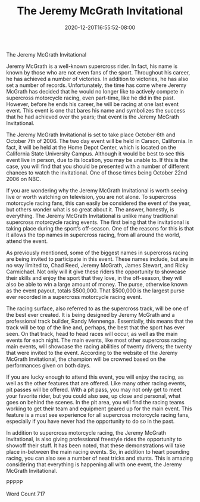 ﻿---
title: "The Jeremy McGrath Invitational"
date: 2020-12-20T16:55:52-08:00
description: "Supercross Racing Tips for Web Success"
featured_image: "/images/Supercross Racing.jpg"
tags: ["Supercross Racing"]
---

The Jeremy McGrath Invitational 

Jeremy McGrath is a well-known supercross rider.  In fact, his name is known by those who are not even fans of the sport. Throughout his career, he has achieved a number of victories.  In addition to victories, he has also set a number of records.  Unfortunately, the time has come where Jeremy McGrath has decided that he would no longer like to actively compete in supercross motorcycle racing, even part-time, like he did in the past.  However, before he ends his career, he will be racing at one last event event.  This event is one that bares his name and symbolizes the success that he had achieved over the years; that event is the Jeremy McGrath Invitational.  

The Jeremy McGrath Invitational is set to take place October 6th and October 7th of 2006. The two day event will be held in Carson, California.  In fact, it will be held at the Home Depot Center, which is located on the California State University Campus.  Although it would be best to see this event live in person, due to its location, you may be unable to. If this is the case, you will find that you should be presented with a number of different chances to watch the invitational.  One of those times being October 22nd 2006 on NBC.  

If you are wondering why the Jeremy McGrath Invitational is worth seeing live or worth watching on television, you are not alone.  To supercross motorcycle racing fans, this can easily be considered the event of the year, but others wonder what is so great about it.  The answer, honestly, is everything.  The Jeremy McGrath Invitational is unlike many traditional supercross motorcycle racing events. The first being that the invitational is taking place during the sport’s off-season.  One of the reasons for this is that it allows the top names in supercross racing, from all around the world, attend the event.

As previously mentioned, some of the biggest names in supercross racing are being invited to participate in this event.  These names include, but are in no way limited to, Chad Reed, Jeremy McGrath, James Stewart, and Ricky Carmichael.  Not only will it give these riders the opportunity to showcase their skills and enjoy the sport that they love, in the off-season, they will also be able to win a large amount of money.  The purse, otherwise known as the event payout, totals $500,000. That $500,000 is the largest purse ever recorded in a supercross motorcycle racing event.  

The racing surface, also referred to as the supercross track, will be one of the best ever created.  It is being designed by Jeremy McGrath and a professional track builder, Randy Mennenga.  Essentially, this means that the track will be top of the line and, perhaps, the best that the sport has ever seen.  On that track, head to head races will occur, as well as the main events for each night. The main events, like most other supercross racing main events, will showcase the racing abilities of twenty drivers; the twenty that were invited to the event. According to the website of the Jeremy McGrath Invitational, the champion will be crowned based on the performances given on both days.  

If you are lucky enough to attend this event, you will enjoy the racing, as well as the other features that are offered. Like many other racing events, pit passes will be offered.  With a pit pass, you may not only get to meet your favorite rider, but you could also see, up close and personal, what goes on behind the scenes.  In the pit area, you will find the racing teams working to get their team and equipment geared up for the main event.  This feature is a must see experience for all supercross motorcycle racing fans, especially if you have never had the opportunity to do so in the past.  

In addition to supercross motorcycle racing, the Jeremy McGrath Invitational, is also giving professional freestyle rides the opportunity to showoff their stuff.  It has been noted, that these demonstrations will take place in-between the main racing events.  So, in addition to heart pounding racing, you can also see a number of neat tricks and stunts. This is amazing considering that everything is happening all with one event, the Jeremy McGrath Invitational. 

PPPPP

Word Count 717

